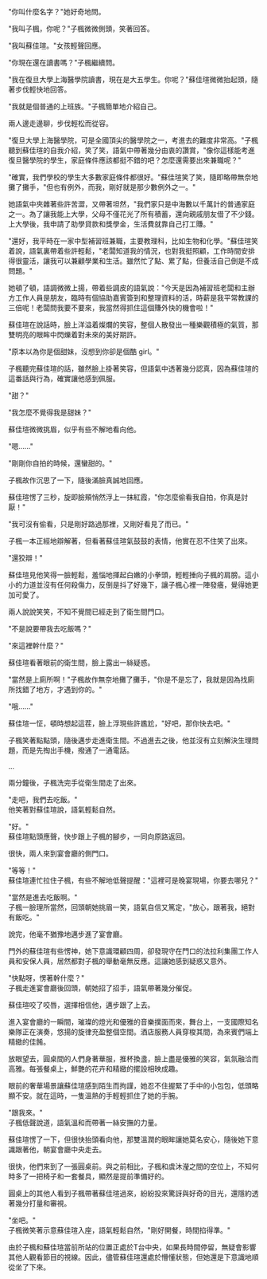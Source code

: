 "你叫什麼名字？"她好奇地問。

"我叫子楓，你呢？"子楓微微側頭，笑著回答。

"我叫蘇佳瑄。"女孩輕聲回應。

"你現在還在讀書嗎？"子楓繼續問。

"我在復旦大學上海醫學院讀書，現在是大五學生。你呢？"蘇佳瑄微微抬起頭，隨著步伐輕快地回答。

"我就是個普通的上班族。"子楓簡單地介紹自己。

兩人邊走邊聊，步伐輕松而從容。

"復旦大學上海醫學院，可是全國頂尖的醫學院之一，考進去的難度非常高。"子楓聽到蘇佳瑄的自我介紹，笑了笑，語氣中帶著幾分由衷的讚賞，"像你這樣能考進復旦醫學院的學生，家庭條件應該都挺不錯的吧？怎麼還需要出來兼職呢？"

"確實，我們學校的學生大多數家庭條件都很好。"蘇佳瑄笑了笑，隨即略帶無奈地攤了攤手，"但也有例外，而我，剛好就是那少數例外之一。"

她語氣中夾雜著些許苦澀，又帶著坦然，"我們家只是中海數以千萬計的普通家庭之一。為了讓我能上大學，父母不僅花光了所有積蓄，還向親戚朋友借了不少錢。上大學後，我申請了助學貸款和獎學金，生活費就靠自己打工賺。"

"還好，我平時在一家中型補習班兼職，主要教理科，比如生物和化學。"蘇佳瑄笑着說，語氣裏帶着些許輕鬆，"老闆知道我的情況，也對我挺照顧，工作時間安排得很靈活，讓我可以兼顧學業和生活。雖然忙了點、累了點，但養活自己倒是不成問題。"

她頓了頓，語調微微上揚，帶着些調皮的語氣說："今天是因為補習班老闆和主辦方工作人員是朋友，臨時有個協助嘉賓簽到和整理資料的活，時薪是我平常教課的三倍呢！老闆問我要不要來，我當然得抓住這個賺外快的機會啦！"

蘇佳瑄在說話時，臉上洋溢着燦爛的笑容，整個人散發出一種樂觀積極的氣質，那雙明亮的眼眸中閃爍着對未來的美好期許。

"原本以為你是個甜妹，沒想到你卻是個酷 girl。"

子楓聽完蘇佳瑄的話，雖然臉上掛著笑容，但語氣中透著幾分認真，因為蘇佳瑄的這番話與行為，確實讓他感到佩服。

"甜？"

"我怎麼不覺得我是甜妹？"

蘇佳瑄微微挑眉，似乎有些不解地看向他。

"嗯……"

"剛剛你自拍的時候，還蠻甜的。"

子楓故作沉思了一下，隨後滿臉真誠地回應。

蘇佳瑄愣了三秒，旋即臉頰悄然浮上一抹紅霞，"你怎麼偷看我自拍，你真是討厭！"

"我可沒有偷看，只是剛好路過那裡，又剛好看見了而已。"

子楓一本正經地辯解著，但看著蘇佳瑄氣鼓鼓的表情，他實在忍不住笑了出來。

"還狡辯！"

蘇佳瑄見他笑得一臉輕鬆，羞惱地揮起白嫩的小拳頭，輕輕捶向子楓的肩膀。這小小的力道並沒有任何殺傷力，反倒是抖了好幾下，讓子楓心裡一陣發癢，覺得她更加可愛了。

兩人說說笑笑，不知不覺間已經走到了衛生間門口。

"不是說要帶我去吃飯嗎？"

"來這裡幹什麼？"

蘇佳瑄看著眼前的衛生間，臉上露出一絲疑惑。

"當然是上廁所啊！"子楓故作無奈地攤了攤手，"你是不是忘了，我就是因為找廁所找錯了地方，才遇到你的。"

"哦……"

蘇佳瑄一怔，頓時想起這茬，臉上浮現些許尷尬，"好吧，那你快去吧。"

子楓笑著點點頭，隨後邁步走進衛生間。不過進去之後，他並沒有立刻解決生理問題，而是先掏出手機，撥通了一通電話。

...


兩分鐘後，子楓洗完手從衛生間走了出來。  

"走吧，我們去吃飯。"  
他笑著對蘇佳瑄說，語氣輕鬆自然。  

"好。"  
蘇佳瑄點頭應聲，快步跟上子楓的腳步，一同向原路返回。  

很快，兩人來到宴會廳的側門口。  

"等等！"  
蘇佳瑄連忙拉住子楓，有些不解地低聲提醒："這裡可是晚宴現場，你要去哪兒？"  

"當然是進去吃飯啊。"  
子楓一臉理所當然，回頭朝她挑眉一笑，語氣自信又篤定，"放心，跟著我，絕對有飯吃。"  

說完，他毫不猶豫地邁步進了宴會廳。  

門外的蘇佳瑄有些愣神，她下意識環顧四周，卻發現守在門口的法拉利集團工作人員和安保人員，居然都對子楓的舉動毫無反應。這讓她感到疑惑又意外。  

"快點呀，愣著幹什麼？"  
子楓走進宴會廳後回頭，朝她招了招手，語氣帶著幾分催促。  

蘇佳瑄咬了咬唇，選擇相信他，邁步跟了上去。  

進入宴會廳的一瞬間，璀璨的燈光和優雅的音樂撲面而來，舞台上，一支國際知名樂隊正在演奏，悠揚的旋律充盈整個空間。酒店服務人員穿梭其間，為來賓們端上精緻的佳餚。  

放眼望去，圓桌間的人們身著華服，推杯換盞，臉上盡是優雅的笑容，氣氛融洽而高雅。每張餐桌上，鮮艷的花卉和精緻的擺設相映成趣。  

眼前的奢華場景讓蘇佳瑄感到陌生而拘謹，她忍不住握緊了手中的小包包，低頭略顯不安。就在這時，一隻溫熱的手輕輕抓住了她的手腕。  

"跟我來。"  
子楓低聲說道，語氣溫和而帶著一絲安撫的力量。  

蘇佳瑄愣了一下，但很快抬頭看向他，那雙溫潤的眼眸讓她莫名安心，隨後她下意識跟著他，朝宴會廳中央走去。  

很快，他們來到了一張圓桌前。與之前相比，子楓和虞沐瀅之間的空位上，不知何時多了一把椅子和一套餐具，顯然是提前準備好的。  

圓桌上的其他人看到子楓帶著蘇佳瑄過來，紛紛投來驚訝與好奇的目光，還隱約透著幾分打量和審視。  

"坐吧。"  
子楓微笑著示意蘇佳瑄入座，語氣輕鬆自然，"剛好開餐，時間掐得準。"  

由於子楓和蘇佳瑄當前所站的位置正處於T台中央，如果長時間停留，無疑會影響其他人觀看節目的視線。因此，儘管蘇佳瑄還處於懵懂狀態，但她還是下意識地順從坐了下來。
